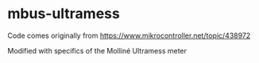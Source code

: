 # mbus-ultramess

Code comes originally from https://www.mikrocontroller.net/topic/438972

Modified with specifics of the Molliné Ultramess meter